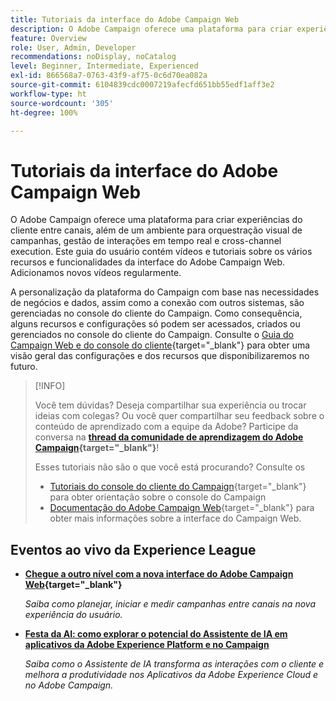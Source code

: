 ```yaml
---
title: Tutoriais da interface do Adobe Campaign Web
description: O Adobe Campaign oferece uma plataforma para criar experiências do cliente entre canais, além de um ambiente para orquestração visual de campanhas, gestão de interações em tempo real e cross-channel execution. Este guia do usuário contém vídeos e tutoriais sobre os vários recursos e funcionalidades da interface do Adobe Campaign Web.
feature: Overview
role: User, Admin, Developer
recommendations: noDisplay, noCatalog
level: Beginner, Intermediate, Experienced
exl-id: 866568a7-0763-43f9-af75-0c6d70ea082a
source-git-commit: 6104839cdc0007219afecfd651bb55edf1aff3e2
workflow-type: ht
source-wordcount: '305'
ht-degree: 100%

---
```


# Tutoriais da interface do Adobe Campaign Web

O Adobe Campaign oferece uma plataforma para criar experiências do cliente entre canais, além de um ambiente para orquestração visual de campanhas, gestão de interações em tempo real e cross-channel execution. Este guia do usuário contém vídeos e tutoriais sobre os vários recursos e funcionalidades da interface do Adobe Campaign Web. Adicionamos novos vídeos regularmente.

A personalização da plataforma do Campaign com base nas necessidades de negócios e dados, assim como a conexão com outros sistemas, são gerenciadas no console do cliente do Campaign. Como consequência, alguns recursos e configurações só podem ser acessados, criados ou gerenciados no console do cliente do Campaign. Consulte o [Guia do Campaign Web e do console do cliente](https://experienceleague.adobe.com/docs/campaign-web/v8/start/capability-matrix.html?lang=pt-BR){target="_blank"} para obter uma visão geral das configurações e dos recursos que disponibilizaremos no futuro.

>[!INFO]
> 
> Você tem dúvidas? Deseja compartilhar sua experiência ou trocar ideias com colegas? Ou você quer compartilhar seu feedback sobre o conteúdo de aprendizado com a equipe da Adobe? Participe da conversa na **[thread da comunidade de aprendizagem do Adobe Campaign](https://experienceleaguecommunities.adobe.com:443/t5/adobe-campaign-classic/join-the-discussion-on-adobe-campaign-learning/td-p/419096){target="_blank"}**!
>
>
> Esses tutoriais não são o que você está procurando?
> Consulte os
> 
> * [Tutoriais do console do cliente do Campaign](https://experienceleague.adobe.com/docs/campaign-learn/tutorials/overview.html?lang=pt-BR){target="_blank"} para obter orientação sobre o console do Campaign
> * [Documentação do Adobe Campaign Web](https://experienceleague.adobe.com/docs/campaign-web/v8/campaign-web-home.html?lang=pt-BR){target="_blank"} para obter mais informações sobre a interface do Campaign Web.

<div id="recs-overview-body-1"></div>
<div id="recs-overview-body-2"></div>
<div id="recs-overview-body-3"></div>
<div id="recs-overview-body-4"></div>
<div id="recs-overview-body-5"></div>
<div id="recs-overview-body-6"></div>

<div id="staff-picks-section">
</div>

## Eventos ao vivo da Experience League

* **[Chegue a outro nível com a nova interface do Adobe Campaign Web](https://experienceleague.adobe.com/docs/events/experience-league-live-recordings/episodes/exl-live-episode-02-29-24.html?lang=pt-BR){target="_blank"}**

  *Saiba como planejar, iniciar e medir campanhas entre canais na nova experiência do usuário.*

* **[Festa da AI: como explorar o potencial do Assistente de IA em aplicativos da Adobe Experience Platform e no Campaign](https://experienceleague.adobe.com/pt-br/docs/events/experience-league-live-recordings/episodes/exl-live-episode-09-26-24)**

  *Saiba como o Assistente de IA transforma as interações com o cliente e melhora a produtividade nos Aplicativos da Adobe Experience Cloud e no Adobe Campaign.*

